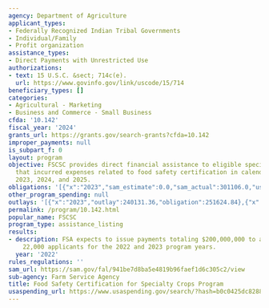 ```yaml
---
agency: Department of Agriculture
applicant_types:
- Federally Recognized Indian Tribal Governments
- Individual/Family
- Profit organization
assistance_types:
- Direct Payments with Unrestricted Use
authorizations:
- text: 15 U.S.C. &sect; 714c(e).
  url: https://www.govinfo.gov/link/uscode/15/714
beneficiary_types: []
categories:
- Agricultural - Marketing
- Business and Commerce - Small Business
cfda: '10.142'
fiscal_year: '2024'
grants_url: https://grants.gov/search-grants?cfda=10.142
improper_payments: null
is_subpart_f: 0
layout: program
objective: FSCSC provides direct financial assistance to eligible specialty crop operations
  that incurred expenses related to food safety certification in calendar years 2022,
  2023, 2024, and 2025.
obligations: '[{"x":"2023","sam_estimate":0.0,"sam_actual":301106.0,"usa_spending_actual":251624.84},{"x":"2024","sam_estimate":0.0,"sam_actual":415717.0,"usa_spending_actual":123767.46},{"x":"2025","sam_estimate":0.0,"sam_actual":44257354.0,"usa_spending_actual":285754.31}]'
other_program_spending: null
outlays: '[{"x":"2023","outlay":240131.36,"obligation":251624.84},{"x":"2024","outlay":123051.47,"obligation":123767.46},{"x":"2025","outlay":282105.9,"obligation":285754.31}]'
permalink: /program/10.142.html
popular_name: FSCSC
program_type: assistance_listing
results:
- description: FSA expects to issue payments totaling $200,000,000 to an estimated
    22,000 applicants for the 2022 and 2023 program years.
  year: '2022'
rules_regulations: ''
sam_url: https://sam.gov/fal/941be7d8ba5e4819b96faef1d6c305c2/view
sub-agency: Farm Service Agency
title: Food Safety Certification for Specialty Crops Program
usaspending_url: https://www.usaspending.gov/search/?hash=b0c0425dc8288ea26fc1766ec9419884
---
```

